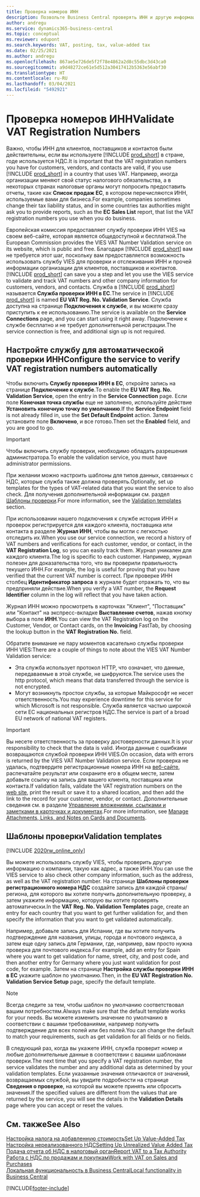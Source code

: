 ```yaml
---
title: Проверка номеров ИНН
description: Позвольте Business Central проверять ИНН и другую информацию о компании для ваших контактов, клиентов и поставщиков на основе службы проверки номеров НДС VIES Европейского Союза.
author: andregu
ms.service: dynamics365-business-central
ms.topic: conceptual
ms.reviewer: edupont
ms.search.keywords: VAT, posting, tax, value-added tax
ms.date: 02/25/2021
ms.author: andregu
ms.openlocfilehash: 867ae5e726de5f2f78e4862a2d8c55dbc3d43ca0
ms.sourcegitcommit: a9d48272ce61e5d512a30417412b5363e56abf30
ms.translationtype: HT
ms.contentlocale: ru-RU
ms.lasthandoff: 03/04/2021
ms.locfileid: "5492921"
---
```

# <a name="validate-vat-registration-numbers"></a><span data-ttu-id="cc8a3-103">Проверка номеров ИНН</span><span class="sxs-lookup"><span data-stu-id="cc8a3-103">Validate VAT Registration Numbers</span></span>

<span data-ttu-id="cc8a3-104">Важно, чтобы ИНН для клиентов, поставщиков и контактов были действительны, если вы используете [!INCLUDE [prod_short](includes/prod_short.md)] в стране, годе используется НДС.</span><span class="sxs-lookup"><span data-stu-id="cc8a3-104">It is important that the VAT registration numbers you have for customers, vendors, and contacts are valid, if you use [!INCLUDE [prod_short](includes/prod_short.md)] in a country that uses VAT.</span></span> <span data-ttu-id="cc8a3-105">Например, иногда организации меняют свой статус налогового обязательства, а в некоторых странах налоговые органы могут попросить предоставить отчеты, такие как **Список продаж EC**, в котором перечисляются ИНН, используемые вами для бизнеса.</span><span class="sxs-lookup"><span data-stu-id="cc8a3-105">For example, companies sometimes change their tax liability status, and in some countries tax authorities might ask you to provide reports, such as the **EC Sales List** report, that list the VAT registration numbers you use when you do business.</span></span>

<span data-ttu-id="cc8a3-106">Европейская комиссия предоставляет службу проверки ИНН VIES на своем веб-сайте, которая является общедоступной и бесплатной.</span><span class="sxs-lookup"><span data-stu-id="cc8a3-106">The European Commission provides the VIES VAT Number Validation service on its website, which is public and free.</span></span> <span data-ttu-id="cc8a3-107">Благодаря [!INCLUDE [prod_short](includes/prod_short.md)] вам не требуется этот шаг, поскольку вам предоставляется возможность использовать службу VIES для проверки и отслеживания ИНН и прочей информации организации для клиентов, поставщиков и контактов.</span><span class="sxs-lookup"><span data-stu-id="cc8a3-107">[!INCLUDE [prod_short](includes/prod_short.md)] can save you a step and let you use the VIES service to validate and track VAT numbers and other company information for customers, vendors, and contacts.</span></span> <span data-ttu-id="cc8a3-108">Служба в [!INCLUDE [prod_short](includes/prod_short.md)] называется **Служба проверки ИНН в ЕС**.</span><span class="sxs-lookup"><span data-stu-id="cc8a3-108">The service in [!INCLUDE [prod_short](includes/prod_short.md)] is named **EU VAT Reg. No. Validation Service**.</span></span> <span data-ttu-id="cc8a3-109">Служба доступна на странице **Подключения к службе**, и вы можете сразу приступить к ее использованию.</span><span class="sxs-lookup"><span data-stu-id="cc8a3-109">The service is available on the **Service Connections** page, and you can start using it right away.</span></span> <span data-ttu-id="cc8a3-110">Подключение к службе бесплатно и не требует дополнительной регистрации.</span><span class="sxs-lookup"><span data-stu-id="cc8a3-110">The service connection is free, and additional sign up is not required.</span></span>

## <a name="configure-the-service-to-verify-vat-registration-numbers-automatically"></a><span data-ttu-id="cc8a3-111">Настройте службу для автоматической проверки ИНН</span><span class="sxs-lookup"><span data-stu-id="cc8a3-111">Configure the service to verify VAT registration numbers automatically</span></span>

<span data-ttu-id="cc8a3-112">Чтобы включить **Службу проверки ИНН в ЕС**, откройте запись на странице **Подключение к службе**.</span><span class="sxs-lookup"><span data-stu-id="cc8a3-112">To enable the **EU VAT Reg. No. Validation Service**, open the entry in the **Service Connection** page.</span></span> <span data-ttu-id="cc8a3-113">Если поле **Конечная точка службы** еще не заполнено, используйте действие **Установить конечную точку по умолчанию**.</span><span class="sxs-lookup"><span data-stu-id="cc8a3-113">If the **Service Endpoint** field is not already filled in, use the **Set Default Endpoint** action.</span></span> <span data-ttu-id="cc8a3-114">Затем установите поле **Включено**, и все готово.</span><span class="sxs-lookup"><span data-stu-id="cc8a3-114">Then set the **Enabled** field, and you are good to go.</span></span>  

> [!IMPORTANT]
> <span data-ttu-id="cc8a3-115">Чтобы включить службу проверки, необходимо обладать разрешения администратора.</span><span class="sxs-lookup"><span data-stu-id="cc8a3-115">To enable the validation service, you must have administrator permissions.</span></span>

<span data-ttu-id="cc8a3-116">При желании можно настроить шаблоны для типов данных, связанных с НДС, которые служба также должна проверять.</span><span class="sxs-lookup"><span data-stu-id="cc8a3-116">Optionally, set up templates for the types of VAT-related data that you want the service to also check.</span></span> <span data-ttu-id="cc8a3-117">Для получения дополнительной информации см. раздел [Шаблоны проверки](#validation-templates).</span><span class="sxs-lookup"><span data-stu-id="cc8a3-117">For more information, see the [Validation templates](#validation-templates) section.</span></span>

<span data-ttu-id="cc8a3-118">При использовании нашего подключения к службе история ИНН и проверок регистрируется для каждого клиента, поставщика или контакта в разделе **Журнал ИНН**, чтобы вы могли с легкостью отследить их.</span><span class="sxs-lookup"><span data-stu-id="cc8a3-118">When you use our service connection, we record a history of VAT numbers and verifications for each customer, vendor, or contact, in the **VAT Registration Log**, so you can easily track them.</span></span> <span data-ttu-id="cc8a3-119">Журнал уникален для каждого клиента.</span><span class="sxs-lookup"><span data-stu-id="cc8a3-119">The log is specific to each customer.</span></span> <span data-ttu-id="cc8a3-120">Например, журнал полезен для доказательства того, что вы проверили правильность текущего ИНН.</span><span class="sxs-lookup"><span data-stu-id="cc8a3-120">For example, the log is useful for proving that you have verified that the current VAT number is correct.</span></span> <span data-ttu-id="cc8a3-121">При проверке ИНН столбец **Идентификатор запроса** в журнале будет отражать то, что вы предприняли действие.</span><span class="sxs-lookup"><span data-stu-id="cc8a3-121">When you verify a VAT number, the **Request Identifier** column in the log will reflect that you have taken action.</span></span>

<span data-ttu-id="cc8a3-122">Журнал ИНН можно просмотреть в карточках "Клиент", "Поставщик" или "Контакт" на экспресс-вкладке **Выставление счетов**, нажав кнопку выбора в поле **ИНН**.</span><span class="sxs-lookup"><span data-stu-id="cc8a3-122">You can view the VAT Registration log on the Customer, Vendor, or Contact cards, on the **Invoicing** FastTab, by choosing the lookup button in the **VAT Registration No.** field.</span></span>  

<span data-ttu-id="cc8a3-123">Обратите внимание не пару моментов касательно службы проверки ИНН VIES:</span><span class="sxs-lookup"><span data-stu-id="cc8a3-123">There are a couple of things to note about the VIES VAT Number Validation service:</span></span>

* <span data-ttu-id="cc8a3-124">Эта служба использует протокол HTTP, что означает, что данные, передаваемые в этой службе, не шифруются.</span><span class="sxs-lookup"><span data-stu-id="cc8a3-124">The service uses the http protocol, which means that data transferred through the service is not encrypted.</span></span>  
* <span data-ttu-id="cc8a3-125">Могут возникнуть простои службы, за которые Майкрософт не несет ответственность.</span><span class="sxs-lookup"><span data-stu-id="cc8a3-125">You may experience downtime for this service for which Microsoft is not responsible.</span></span> <span data-ttu-id="cc8a3-126">Служба является частью широкой сети ЕС национальных регистров НДС.</span><span class="sxs-lookup"><span data-stu-id="cc8a3-126">The service is part of a broad EU network of national VAT registers.</span></span>

> [!IMPORTANT]
> <span data-ttu-id="cc8a3-127">Вы несете ответственность за проверку достоверности данных.</span><span class="sxs-lookup"><span data-stu-id="cc8a3-127">It is your responsibility to check that the data is valid.</span></span> <span data-ttu-id="cc8a3-128">Иногда данные с ошибками возвращаются службой проверки ИНН VIES.</span><span class="sxs-lookup"><span data-stu-id="cc8a3-128">On occasion, data with errors is returned by the VIES VAT Number Validation service.</span></span> <span data-ttu-id="cc8a3-129">Если проверка не удалась, подтвердите регистрационные номера ИНН на [веб-сайте](https://ec.europa.eu/taxation_customs/vies/), распечатайте результат или сохраните его в общем месте, затем добавьте ссылку на запись для вашего клиента, поставщика или контакта.</span><span class="sxs-lookup"><span data-stu-id="cc8a3-129">If validation fails, validate the VAT registration numbers on the [web site](https://ec.europa.eu/taxation_customs/vies/), print the result or save it to a shared location, and then add the link to the record for your customer, vendor, or contact.</span></span> <span data-ttu-id="cc8a3-130">Дополнительные сведения см. в разделе [Управление вложениями, ссылками и заметками в карточках и документах](ui-how-add-link-to-record.md).</span><span class="sxs-lookup"><span data-stu-id="cc8a3-130">For more information, see [Manage Attachments, Links, and Notes on Cards and Documents](ui-how-add-link-to-record.md).</span></span>

## <a name="validation-templates"></a><span data-ttu-id="cc8a3-131">Шаблоны проверки</span><span class="sxs-lookup"><span data-stu-id="cc8a3-131">Validation templates</span></span>

[!INCLUDE [2020rw_online_only](includes/2020rw_online_only.md)]

<span data-ttu-id="cc8a3-132">Вы можете использовать службу VIES, чтобы проверить другую информацию о компании, такую как адрес, а также ИНН.</span><span class="sxs-lookup"><span data-stu-id="cc8a3-132">You can use the VIES service to also check other company information, such as the address, as well as the VAT registration number.</span></span> <span data-ttu-id="cc8a3-133">На странице **Шаблоны проверки регистрационного номера НДС** создайте запись для каждой страны/региона, для которого вы хотите получить дополнительную проверку, а затем укажите информацию, которую вы хотите проверять автоматически.</span><span class="sxs-lookup"><span data-stu-id="cc8a3-133">In the **VAT Reg. No. Validation Templates** page, create an entry for each country that you want to get further validation for, and then specify the information that you want to get validated automatically.</span></span>  

<span data-ttu-id="cc8a3-134">Например, добавьте запись для Испании, где вы хотите получить подтверждение для названия, улицы, города и почтового индекса, а затем еще одну запись для Германии, где, например, вам просто нужна проверка для почтового индекса.</span><span class="sxs-lookup"><span data-stu-id="cc8a3-134">For example, add an entry for Spain where you want to get validation for name, street, city, and post code, and then another entry for Germany where you just want validation for post code, for example.</span></span> <span data-ttu-id="cc8a3-135">Затем на странице **Настройка службы проверки ИНН в ЕС** укажите шаблон по умолчанию.</span><span class="sxs-lookup"><span data-stu-id="cc8a3-135">Then, in the **EU VAT Registration No. Validation Service Setup** page, specify the default template.</span></span>  

> [!NOTE]
> <span data-ttu-id="cc8a3-136">Всегда следите за тем, чтобы шаблон по умолчанию соответствовал вашим потребностям.</span><span class="sxs-lookup"><span data-stu-id="cc8a3-136">Always make sure that the default template works for your needs.</span></span> <span data-ttu-id="cc8a3-137">Вы можете изменить значение по умолчанию в соответствии с вашими требованиями, например получить подтверждение для всех полей или без полей.</span><span class="sxs-lookup"><span data-stu-id="cc8a3-137">You can change the default to match your requirements, such as get validation for all fields or no fields.</span></span>

<span data-ttu-id="cc8a3-138">В следующий раз, когда вы укажете ИНН, служба проверит номер и любые дополнительные данные в соответствии с вашими шаблонами проверки.</span><span class="sxs-lookup"><span data-stu-id="cc8a3-138">The next time that you specify a VAT registration number, the service validates the number and any additional data as determined by your validation templates.</span></span> <span data-ttu-id="cc8a3-139">Если указанные значения отличаются от значений, возвращаемых службой, вы увидите подробности на странице **Сведения о проверке**, на которой вы можете принять или сбросить значения.</span><span class="sxs-lookup"><span data-stu-id="cc8a3-139">If the specified values are different from the values that are returned by the service, you will see the details in the **Validation Details** page where you can accept or reset the values.</span></span>  

## <a name="see-also"></a><span data-ttu-id="cc8a3-140">См. также</span><span class="sxs-lookup"><span data-stu-id="cc8a3-140">See Also</span></span>

[<span data-ttu-id="cc8a3-141">Настройка налога на добавленную стоимость</span><span class="sxs-lookup"><span data-stu-id="cc8a3-141">Set Up Value-Added Tax</span></span>](finance-setup-vat.md)  
[<span data-ttu-id="cc8a3-142">Настройка нереализованного НДС</span><span class="sxs-lookup"><span data-stu-id="cc8a3-142">Setting Up Unrealized Value Added Tax</span></span>](finance-setup-unrealized-vat.md)  
[<span data-ttu-id="cc8a3-143">Подача отчета об НДС в налоговый орган</span><span class="sxs-lookup"><span data-stu-id="cc8a3-143">Report VAT to a Tax Authority</span></span>](finance-how-report-vat.md)  
[<span data-ttu-id="cc8a3-144">Работа с НДС по продажам и покупкам</span><span class="sxs-lookup"><span data-stu-id="cc8a3-144">Work with VAT on Sales and Purchases</span></span>](finance-work-with-vat.md)  
[<span data-ttu-id="cc8a3-145">Локальная функциональность в Business Central</span><span class="sxs-lookup"><span data-stu-id="cc8a3-145">Local functionality in Business Central</span></span>](about-localization.md)  


[!INCLUDE[footer-include](includes/footer-banner.md)]

